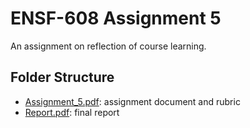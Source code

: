 # ENSF-608 Assignment 5

An assignment on reflection of course learning.

## Folder Structure

- [Assignment_5.pdf](Assignment_5.pdf): assignment document and rubric
- [Report.pdf](Report.pdf): final report
